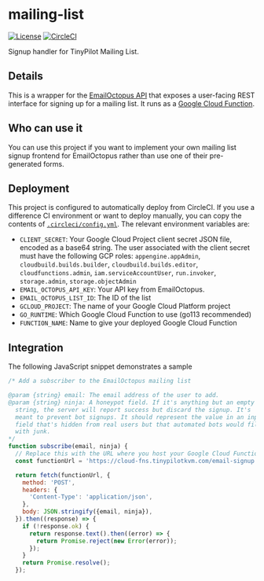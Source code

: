 # mailing-list

[![License](http://img.shields.io/:license-mit-blue.svg?style=flat-square)](LICENSE)
[![CircleCI](https://circleci.com/gh/tiny-pilot/mailing-list.svg?style=svg&circle-token=d4e7bed824bf9cfd1baff5c84bb9eee541fcfe23)](https://circleci.com/gh/tiny-pilot/mailing-list)

Signup handler for TinyPilot Mailing List.

## Details

This is a wrapper for the [EmailOctopus API](https://emailoctopus.com/api-documentation) that exposes a user-facing REST interface for signing up for a mailing list. It runs as a [Google Cloud Function](https://cloud.google.com/functions/docs/concepts/exec).

## Who can use it

You can use this project if you want to implement your own mailing list signup frontend for EmailOctopus rather than use one of their pre-generated forms.

## Deployment

This project is configured to automatically deploy from CircleCI. If you use a difference CI environment or want to deploy manually, you can copy the contents of [`.circleci/config.yml`](./.circleci/config.yml). The relevant environment variables are:

* `CLIENT_SECRET`: Your Google Cloud Project client secret JSON file, encoded as a base64 string. The user associated with the client secret must have the following GCP roles: `appengine.appAdmin`, `cloudbuild.builds.builder`, `cloudbuild.builds.editor`, `cloudfunctions.admin`, `iam.serviceAccountUser`, `run.invoker`, `storage.admin`, `storage.objectAdmin`
* `EMAIL_OCTOPUS_API_KEY`: Your API key from EmailOctopus.
* `EMAIL_OCTOPUS_LIST_ID`: The ID of the list
* `GCLOUD_PROJECT`: The name of your Google Cloud Platform project
* `GO_RUNTIME`: Which Google Cloud Function to use (go113 recommended)
* `FUNCTION_NAME`: Name to give your deployed Google Cloud Function

## Integration

The following JavaScript snippet demonstrates a sample

```javascript
/* Add a subscriber to the EmailOctopus mailing list

@param {string} email: The email address of the user to add.
@param {string} ninja: A honeypot field. If it's anything but an empty
  string, the server will report success but discard the signup. It's
  meant to prevent bot signups. It should represent the value in an input
  field that's hidden from real users but that automated bots would fill
  with junk.
*/
function subscribe(email, ninja) {
  // Replace this with the URL where you host your Google Cloud Function.
  const functionUrl = 'https://cloud-fns.tinypilotkvm.com/email-signup';

  return fetch(functionUrl, {
    method: 'POST',
    headers: {
      'Content-Type': 'application/json',
    },
    body: JSON.stringify({email, ninja}),
  }).then((response) => {
    if (!response.ok) {
      return response.text().then((error) => {
        return Promise.reject(new Error(error));
      });
    }
    return Promise.resolve();
  });
```
